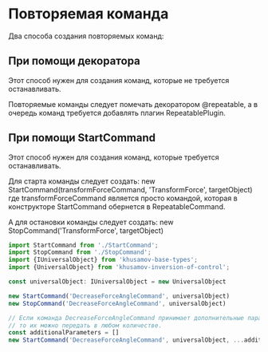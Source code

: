 Повторяемая команда
===================

Два способа создания повторяемых команд:

При помощи декоратора
---------------------

Этот способ нужен для создания команд, которые не требуется останавливать.

Повторяемые команды следует помечать декоратором @repeatable, 
а в очередь команд требуется добавлять плагин RepeatablePlugin.

При помощи StartCommand
-----------------------

Этот способ нужен для создания команд, которые требуется останавливать.

Для старта команды следует создать:
new StartCommand(transformForceCommand, 'TransformForce', targetObject)
где transformForceCommand является просто командой, которая в конструкторе StartCommand обернется в RepeatableCommand.

А для остановки команды следует создать:
new StopCommand('TransformForce', targetObject)








```typescript
import StartCommand from './StartCommand';
import StopCommand from './StopCommand';
import {IUniversalObject} from 'khusamov-base-types';
import {UniversalObject} from 'khusamov-inversion-of-control';

const universalObject: IUniversalObject = new UniversalObject

new StartCommand('DecreaseForceAngleCommand', universalObject)
new StopCommand('DecreaseForceAngleCommand', universalObject)

// Если команда DecreaseForceAngleCommand принимает дополнительные параметры, 
// то их можно передать в любом количестве.
const additionalParameters = []
new StartCommand('DecreaseForceAngleCommand', universalObject, ...additionalParameters)
```